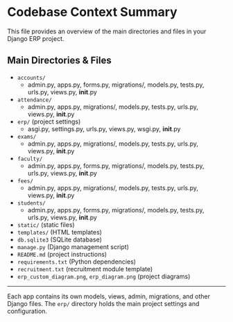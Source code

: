 # Codebase Context Summary

This file provides an overview of the main directories and files in your Django ERP project.

## Main Directories & Files

- `accounts/`
  - admin.py, apps.py, forms.py, migrations/, models.py, tests.py, urls.py, views.py, __init__.py
- `attendance/`
  - admin.py, apps.py, migrations/, models.py, tests.py, urls.py, views.py, __init__.py
- `erp/` (project settings)
  - asgi.py, settings.py, urls.py, views.py, wsgi.py, __init__.py
- `exams/`
  - admin.py, apps.py, migrations/, models.py, tests.py, urls.py, views.py, __init__.py
- `faculty/`
  - admin.py, apps.py, forms.py, migrations/, models.py, tests.py, urls.py, views.py, __init__.py
- `fees/`
  - admin.py, apps.py, migrations/, models.py, tests.py, urls.py, views.py, __init__.py
- `students/`
  - admin.py, apps.py, forms.py, migrations/, models.py, tests.py, urls.py, views.py, __init__.py
- `static/` (static files)
- `templates/` (HTML templates)
- `db.sqlite3` (SQLite database)
- `manage.py` (Django management script)
- `README.md` (project instructions)
- `requirements.txt` (Python dependencies)
- `recruitment.txt` (recruitment module template)
- `erp_custom_diagram.png`, `erp_diagram.png` (project diagrams)

---
Each app contains its own models, views, admin, migrations, and other Django files. The `erp/` directory holds the main project settings and configuration.
